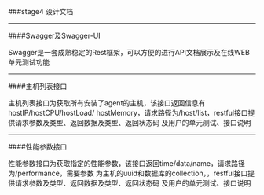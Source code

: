 ###stage4 设计文档

-----------------------------------------

####Swagger及Swagger-UI

Swagger是一套成熟稳定的Rest框架，可以方便的进行API文档展示及在线WEB单元测试功能

------------------------

####主机列表接口

主机列表接口为获取所有安装了agent的主机，该接口返回信息有hostIP/hostCPU/hostLoad/
hostMemory，请求路径为/host/list，restful接口提供请求参数及类型、返回数据及类型、返回状态码
及用户的单元测试、接口说明

----------------------

####性能参数接口

性能参数接口为获取指定的性能参数，该接口返回time/data/name，请求路径为/performance，需要参数
为主机的uuid和数据库的collection，，restful接口提供请求参数及类型、返回数据及类型、返回状态码
及用户的单元测试、接口说明

